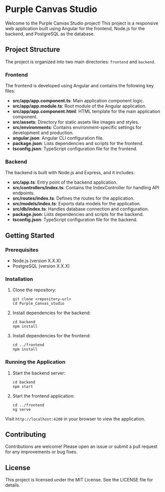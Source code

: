 # Purple Canvas Studio

Welcome to the Purple Canvas Studio project! This project is a responsive web application built using Angular for the frontend, Node.js for the backend, and PostgreSQL as the database.

## Project Structure

The project is organized into two main directories: `frontend` and `backend`.

### Frontend

The frontend is developed using Angular and contains the following key files:

- **src/app/app.component.ts**: Main application component logic.
- **src/app/app.module.ts**: Root module of the Angular application.
- **src/app/app.component.html**: HTML template for the main application component.
- **src/assets**: Directory for static assets like images and styles.
- **src/environments**: Contains environment-specific settings for development and production.
- **angular.json**: Angular CLI configuration file.
- **package.json**: Lists dependencies and scripts for the frontend.
- **tsconfig.json**: TypeScript configuration file for the frontend.

### Backend

The backend is built with Node.js and Express, and it includes:

- **src/app.ts**: Entry point of the backend application.
- **src/controllers/index.ts**: Contains the IndexController for handling API endpoints.
- **src/routes/index.ts**: Defines the routes for the application.
- **src/models/index.ts**: Exports data models for the application.
- **src/db/index.ts**: Handles database connection and configuration.
- **package.json**: Lists dependencies and scripts for the backend.
- **tsconfig.json**: TypeScript configuration file for the backend.

## Getting Started

### Prerequisites

- Node.js (version X.X.X)
- PostgreSQL (version X.X.X)

### Installation

1. Clone the repository:
   ```
   git clone <repository-url>
   cd Purple_Canvas_studio
   ```

2. Install dependencies for the backend:
   ```
   cd backend
   npm install
   ```

3. Install dependencies for the frontend:
   ```
   cd ../frontend
   npm install
   ```

### Running the Application

1. Start the backend server:
   ```
   cd backend
   npm start
   ```

2. Start the frontend application:
   ```
   cd ../frontend
   ng serve
   ```

Visit `http://localhost:4200` in your browser to view the application.

## Contributing

Contributions are welcome! Please open an issue or submit a pull request for any improvements or bug fixes.

## License

This project is licensed under the MIT License. See the LICENSE file for details.